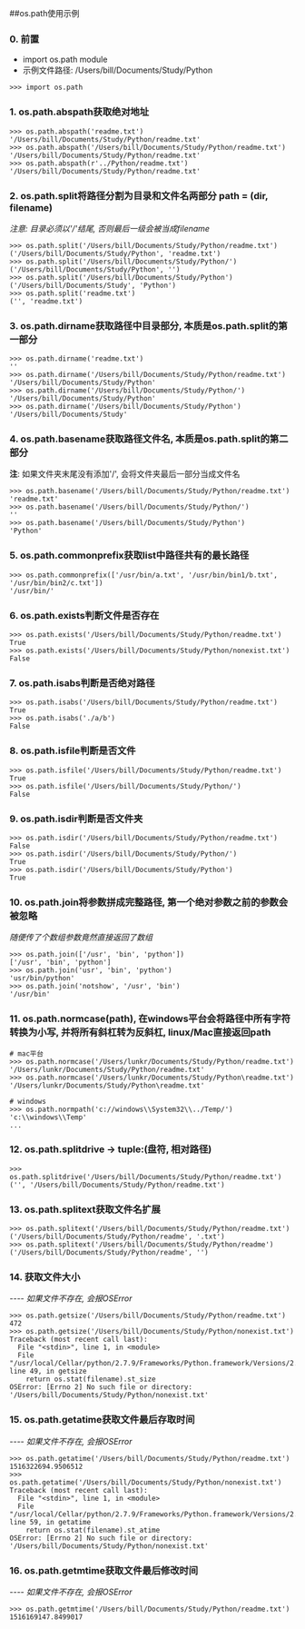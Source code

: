 ##os.path使用示例

### 0. 前置
- import os.path module
- 示例文件路径: /Users/bill/Documents/Study/Python

```
>>> import os.path
```

### 1. os.path.abspath获取绝对地址
```
>>> os.path.abspath('readme.txt')
'/Users/bill/Documents/Study/Python/readme.txt'
>>> os.path.abspath('/Users/bill/Documents/Study/Python/readme.txt')
'/Users/bill/Documents/Study/Python/readme.txt'
>>> os.path.abspath(r'../Python/readme.txt')
'/Users/bill/Documents/Study/Python/readme.txt'
```

### 2. os.path.split将路径分割为目录和文件名两部分 path = (dir, filename)
*注意: 目录必须以'/'结尾, 否则最后一级会被当成filename*

```
>>> os.path.split('/Users/bill/Documents/Study/Python/readme.txt')
('/Users/bill/Documents/Study/Python', 'readme.txt')
>>> os.path.split('/Users/bill/Documents/Study/Python/')
('/Users/bill/Documents/Study/Python', '')
>>> os.path.split('/Users/bill/Documents/Study/Python')
('/Users/bill/Documents/Study', 'Python')
>>> os.path.split('readme.txt')
('', 'readme.txt')
```

### 3. os.path.dirname获取路径中目录部分, 本质是os.path.split的第一部分
```
>>> os.path.dirname('readme.txt')
''
>>> os.path.dirname('/Users/bill/Documents/Study/Python/readme.txt')
'/Users/bill/Documents/Study/Python'
>>> os.path.dirname('/Users/bill/Documents/Study/Python/')
'/Users/bill/Documents/Study/Python'
>>> os.path.dirname('/Users/bill/Documents/Study/Python')
'/Users/bill/Documents/Study'
```
### 4. os.path.basename获取路径文件名, 本质是os.path.split的第二部分
**注**: 如果文件夹末尾没有添加'/', 会将文件夹最后一部分当成文件名

```
>>> os.path.basename('/Users/bill/Documents/Study/Python/readme.txt')
'readme.txt'
>>> os.path.basename('/Users/bill/Documents/Study/Python/')
''
>>> os.path.basename('/Users/bill/Documents/Study/Python')
'Python'
```
### 5. os.path.commonprefix获取list中路径共有的最长路径
```
>>> os.path.commonprefix(['/usr/bin/a.txt', '/usr/bin/bin1/b.txt', '/usr/bin/bin2/c.txt'])
'/usr/bin/'
```
### 6. os.path.exists判断文件是否存在
```
>>> os.path.exists('/Users/bill/Documents/Study/Python/readme.txt')
True
>>> os.path.exists('/Users/bill/Documents/Study/Python/nonexist.txt')
False
```
### 7. os.path.isabs判断是否绝对路径
```
>>> os.path.isabs('/Users/bill/Documents/Study/Python/readme.txt')
True
>>> os.path.isabs('./a/b')
False
```

### 8. os.path.isfile判断是否文件
```
>>> os.path.isfile('/Users/bill/Documents/Study/Python/readme.txt')
True
>>> os.path.isfile('/Users/bill/Documents/Study/Python/')
False
```
### 9. os.path.isdir判断是否文件夹

```
>>> os.path.isdir('/Users/bill/Documents/Study/Python/readme.txt')
False
>>> os.path.isdir('/Users/bill/Documents/Study/Python/')
True
>>> os.path.isdir('/Users/bill/Documents/Study/Python')
True
```
### 10. os.path.join将参数拼成完整路径, 第一个绝对参数之前的参数会被忽略
*随便传了个数组参数竟然直接返回了数组*

```
>>> os.path.join(['/usr', 'bin', 'python'])
['/usr', 'bin', 'python']
>>> os.path.join('usr', 'bin', 'python')
'usr/bin/python'
>>> os.path.join('notshow', '/usr', 'bin')
'/usr/bin'
```
### 11. os.path.normcase(path), 在windows平台会将路径中所有字符转换为小写, 并将所有斜杠转为反斜杠, linux/Mac直接返回path
```
# mac平台
>>> os.path.normcase('/Users/lunkr/Documents/Study/Python/readme.txt')
'/Users/lunkr/Documents/Study/Python/readme.txt'
>>> os.path.normcase('/Users/lunkr/Documents/Study/Python\readme.txt')
'/Users/lunkr/Documents/Study/Python\readme.txt'

# windows
>>> os.path.normpath('c://windows\\System32\\../Temp/') 
'c:\\windows\\Temp' 
...
```

### 12. os.path.splitdrive -> tuple:(盘符, 相对路径)
```
>>> os.path.splitdrive('/Users/bill/Documents/Study/Python/readme.txt')
('', '/Users/bill/Documents/Study/Python/readme.txt')
```
### 13. os.path.splitext获取文件名扩展
```
>>> os.path.splitext('/Users/bill/Documents/Study/Python/readme.txt')
('/Users/bill/Documents/Study/Python/readme', '.txt')
>>> os.path.splitext('/Users/bill/Documents/Study/Python/readme')
('/Users/bill/Documents/Study/Python/readme', '')
```
### 14. 获取文件大小
*---- 如果文件不存在, 会报OSError*

```
>>> os.path.getsize('/Users/bill/Documents/Study/Python/readme.txt')
472
>>> os.path.getsize('/Users/bill/Documents/Study/Python/nonexist.txt')
Traceback (most recent call last):
  File "<stdin>", line 1, in <module>
  File "/usr/local/Cellar/python/2.7.9/Frameworks/Python.framework/Versions/2.7/lib/python2.7/genericpath.py", line 49, in getsize
    return os.stat(filename).st_size
OSError: [Errno 2] No such file or directory: '/Users/bill/Documents/Study/Python/nonexist.txt'
```
### 15. os.path.getatime获取文件最后存取时间
*---- 如果文件不存在, 会报OSError*

```
>>> os.path.getatime('/Users/bill/Documents/Study/Python/readme.txt')
1516322694.9506512
>>> os.path.getatime('/Users/bill/Documents/Study/Python/nonexist.txt')
Traceback (most recent call last):
  File "<stdin>", line 1, in <module>
  File "/usr/local/Cellar/python/2.7.9/Frameworks/Python.framework/Versions/2.7/lib/python2.7/genericpath.py", line 59, in getatime
    return os.stat(filename).st_atime
OSError: [Errno 2] No such file or directory: '/Users/bill/Documents/Study/Python/nonexist.txt'
```
### 16. os.path.getmtime获取文件最后修改时间
*---- 如果文件不存在, 会报OSError*

```
>>> os.path.getmtime('/Users/bill/Documents/Study/Python/readme.txt')
1516169147.8499017
```
